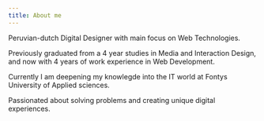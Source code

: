 ```yaml
---
title: About me
---
```

Peruvian-dutch Digital Designer with main focus on Web Technologies.

Previously graduated from a 4 year studies in Media and Interaction Design, and now with 4 years of work experience in Web Development.

Currently I am deepening my knowlegde into the IT world at Fontys University of Applied sciences.

Passionated about solving problems and creating unique digital experiences.